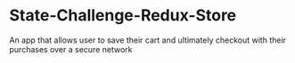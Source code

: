 # State-Challenge-Redux-Store
An app that allows user to save their cart and ultimately checkout with their purchases over a secure network  
